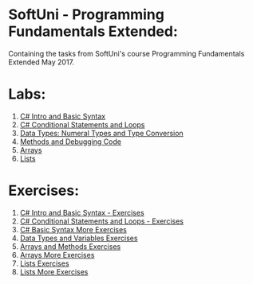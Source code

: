 # SoftUni - Programming Fundamentals Extended:
<p>Containing the tasks from SoftUni's course Programming Fundamentals Extended May 2017.</p>

<h1><strong>Labs:</strong></h1>

<ol type="1">
  <li><a href="https://github.com/radoslavvv/Software-University/tree/master/Programming%20Fundamentals%20Extended%20-%20May%202017/Labs/01.CSharpIntro">C# Intro and Basic Syntax</a></li>
  <li><a href="https://github.com/radoslavvv/Software-University/tree/master/Programming%20Fundamentals%20Extended%20-%20May%202017/Labs/02.CSharpConditionalStatementsAndLoops">C# Conditional Statements and Loops</a></li>
  <li><a href="https://github.com/radoslavvv/Software-University/tree/master/Programming%20Fundamentals%20Extended%20-%20May%202017/Labs/03.NumeralTypes%D0%90ndTypeConversion">Data Types: Numeral Types and Type Conversion</a></li>
  <li><a href="https://github.com/radoslavvv/Software-University/tree/master/Programming%20Fundamentals%20Extended%20-%20May%202017/Labs/04.MethodsAndDebugging">Methods and Debugging Code</a></li>
  <li><a href="https://github.com/radoslavvv/Software-University/tree/master/Programming%20Fundamentals%20Extended%20-%20May%202017/Labs/05.Arrays">Arrays</a></li>
  <li><a href="https://github.com/radoslavvv/Software-University/tree/master/Programming%20Fundamentals%20Extended%20-%20May%202017/Labs/06.Lists">Lists</a></li>
</ol>

<h1><strong>Exercises:</strong></h1>

<ol type="1">
  <li><a href="https://github.com/radoslavvv/Software-University/tree/master/Programming%20Fundamentals%20Extended%20-%20May%202017/Exercises/01.CSharpIntroExercises">C# Intro and Basic Syntax - Exercises</a> </li>
  <li><a href="https://github.com/radoslavvv/Software-University/tree/master/Programming%20Fundamentals%20Extended%20-%20May%202017/Exercises/02.ConditionalStatementsAndLoopsExercises">C# Conditional Statements and Loops - Exercises</a></li>
  <li><a href="https://github.com/radoslavvv/Software-University/tree/master/Programming%20Fundamentals%20Extended%20-%20May%202017/Exercises/03.CSharpBasicSyntaxMoreExercises">C# Basic Syntax More Exercises</a> </li>
  <li><a href="https://github.com/radoslavvv/Software-University/tree/master/Programming%20Fundamentals%20Extended%20-%20May%202017/Exercises/04.DataTypesAndVariablesExercises">Data Types and Variables Exercises</a></li>
  <li><a href="https://github.com/radoslavvv/Software-University/tree/master/Programming%20Fundamentals%20Extended%20-%20May%202017/Exercises/05.ArrayAndMethodsExercises">Arrays and Methods Exercises</a></li>
  <li><a href="https://github.com/radoslavvv/Software-University/tree/master/Programming%20Fundamentals%20Extended%20-%20May%202017/Exercises/06.ArraysMoreExercises">Arrays More Exercises</a></li>
  <li><a href="https://github.com/radoslavvv/Software-University/tree/master/Programming%20Fundamentals%20Extended%20-%20May%202017/Exercises/07.ListsExercises">Lists Exercises</a></li>
  <li><a href="https://github.com/radoslavvv/Software-University/tree/master/Programming%20Fundamentals%20Extended%20-%20May%202017/Exercises/08.ListsMoreExercises">Lists More Exercises</a></li>
</ol>
